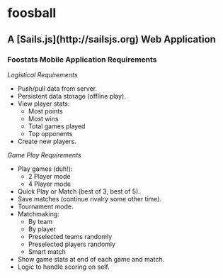 # foosball

<h2>A [Sails.js](http://sailsjs.org) Web Application</h2>

<h3>Foostats Mobile Application Requirements</h3>

*Logistical Requirements*
<ul>
  <li>Push/pull data from server.</li>
  <li>Persistent data storage (offline play).</li>
  <li>View player stats:
    <ul>
      <li>Most points</li>
      <li>Most wins</li>
      <li>Total games played</li>
      <li>Top opponents</li>
    </ul>
  </li>
  <li>Create new players.</li>
</ul>

*Game Play Requirements*
<ul>
  <li>Play games (duh!):
    <ul>
      <li>2 Player mode</li>
      <li>4 Player mode</li>
    </ul>
  </li>
  <li>Quick Play or Match (best of 3, best of 5).</li>
  <li>Save matches (continue rivalry some other time).</li>
  <li>Tournament mode.</li>
  <li>Matchmaking:
    <ul>
      <li>By team</li>
      <li>By player</li>
      <li>Preselected teams randomly</li>
      <li>Preselected players randomly</li>
      <li>Smart match</li>
    </ul>
  </li>
  <li>Show game stats at end of each game and match.</li>
  <li>Logic to handle scoring on self.</li>

</ul>
